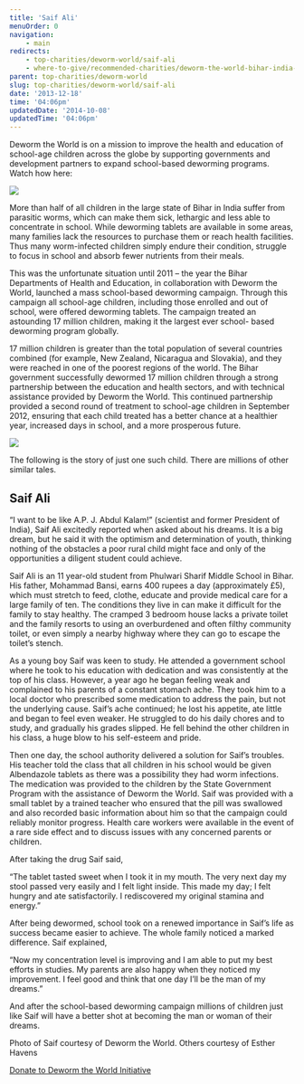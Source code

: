 ```yaml
---
title: 'Saif Ali'
menuOrder: 0
navigation:
    - main
redirects:
    - top-charities/deworm-world/saif-ali
    - where-to-give/recommended-charities/deworm-the-world-bihar-india-title
parent: top-charities/deworm-world
slug: top-charities/deworm-world/saif-ali
date: '2013-12-18'
time: '04:06pm'
updatedDate: '2014-10-08'
updatedTime: '04:06pm'
---
```

Deworm the World is on a mission to improve the health and education of school-age children across the globe by supporting governments and development partners to expand school-based deworming programs. Watch how here:

![](/images/uploads/happy-kids.jpg)

More than half of all children in the large state of Bihar in India suffer from parasitic worms, which can make them sick, lethargic and less able to concentrate in school. While deworming tablets are available in some areas, many families lack the resources to purchase them or reach health facilities. Thus many worm-infected children simply endure their condition, struggle to focus in school and absorb fewer nutrients from their meals.

This was the unfortunate situation until 2011 – the year the Bihar Departments of Health and Education, in collaboration with Deworm the World, launched a mass school-based deworming campaign. Through this campaign all school-age children, including those enrolled and out of school, were offered deworming tablets. The campaign treated an astounding 17 million children, making it the largest ever school- based deworming program globally.

17 million children is greater than the total population of several countries combined (for example, New Zealand, Nicaragua and Slovakia), and they were reached in one of the poorest regions of the world. The Bihar government successfully dewormed 17 million children through a strong partnership between the education and health sectors, and with technical assistance provided by Deworm the World. This continued partnership provided a second round of treatment to school-age children in September 2012, ensuring that each child treated has a better chance at a healthier year, increased days in school, and a more prosperous future.

![](/images/uploads/saif-ali-dtw.jpg)

The following is the story of just one such child. There are millions of other similar tales.

## Saif Ali

“I want to be like A.P. J. Abdul Kalam!” (scientist and former President of India), Saif Ali excitedly reported when asked about his dreams. It is a big dream, but he said it with the optimism and determination of youth, thinking nothing of the obstacles a poor rural child might face and only of the opportunities a diligent student could achieve.

Saif Ali is an 11 year-old student from Phulwari Sharif Middle School in Bihar. His father, Mohammad Bansi, earns 400 rupees a day (approximately £5), which must stretch to feed, clothe, educate and provide medical care for a large family of ten. The conditions they live in can make it difficult for the family to stay healthy. The cramped 3 bedroom house lacks a private toilet and the family resorts to using an overburdened and often filthy community toilet, or even simply a nearby highway where they can go to escape the toilet’s stench.

As a young boy Saif was keen to study. He attended a government school where he took to his education with dedication and was consistently at the top of his class. However, a year ago he began feeling weak and complained to his parents of a constant stomach ache. They took him to a local doctor who prescribed some medication to address the pain, but not the underlying cause. Saif’s ache continued; he lost his appetite, ate little and began to feel even weaker. He struggled to do his daily chores and to study, and gradually his grades slipped. He fell behind the other children in his class, a huge blow to his self-esteem and pride.

Then one day, the school authority delivered a solution for Saif’s troubles. His teacher told the class that all children in his school would be given Albendazole tablets as there was a possibility they had worm infections. The medication was provided to the children by the State Government Program with the assistance of Deworm the World. Saif was provided with a small tablet by a trained teacher who ensured that the pill was swallowed and also recorded basic information about him so that the campaign could reliably monitor progress. Health care workers were available in the event of a rare side effect and to discuss issues with any concerned parents or children.

After taking the drug Saif said,

“The tablet tasted sweet when I took it in my mouth. The very next day my stool passed very easily and I felt light inside. This made my day; I felt hungry and ate satisfactorily. I rediscovered my original stamina and energy.”

After being dewormed, school took on a renewed importance in Saif’s life as success became easier to achieve. The whole family noticed a marked difference. Saif explained,

“Now my concentration level is improving and I am able to put my best efforts in studies. My parents are also happy when they noticed my improvement. I feel good and think that one day I’ll be the man of my dreams.”

And after the school-based deworming campaign millions of children just like Saif will have a better shot at becoming the man or woman of their dreams.

Photo of Saif courtesy of Deworm the World. Others courtesy of Esther Havens

<a href="/top-charities/giving-what-we-can-trust" class="btn btn-primary">Donate to Deworm the World Initiative</a>